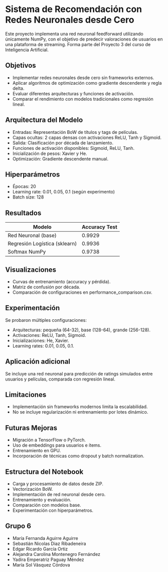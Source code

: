 
# Sistema de Recomendación con Redes Neuronales desde Cero

Este proyecto implementa una red neuronal feedforward utilizando únicamente NumPy, con el objetivo de predecir valoraciones de usuarios en una plataforma de streaming. Forma parte del Proyecto 3 del curso de Inteligencia Artificial.

## Objetivos

- Implementar redes neuronales desde cero sin frameworks externos.
- Aplicar algoritmos de optimización como gradiente descendente y regla delta.
- Evaluar diferentes arquitecturas y funciones de activación.
- Comparar el rendimiento con modelos tradicionales como regresión lineal.

## Arquitectura del Modelo

- Entradas: Representación BoW de títulos y tags de películas.
- Capas ocultas: 2 capas densas con activaciones ReLU, Tanh y Sigmoid.
- Salida: Clasificación por década de lanzamiento.
- Funciones de activación disponibles: Sigmoid, ReLU, Tanh.
- Inicialización de pesos: Xavier y He.
- Optimización: Gradiente descendente manual.

## Hiperparámetros

- Épocas: 20
- Learning rate: 0.01, 0.05, 0.1 (según experimento)
- Batch size: 128

## Resultados

| Modelo                      | Accuracy Test |
|----------------------------|---------------|
| Red Neuronal (base)        | 0.9929        |
| Regresión Logística (sklearn) | 0.9936        |
| Softmax NumPy              | 0.9738        |

## Visualizaciones

- Curvas de entrenamiento (accuracy y pérdida).
- Matriz de confusión por década.
- Comparación de configuraciones en performance_comparison.csv.

## Experimentación

Se probaron múltiples configuraciones:
- Arquitecturas: pequeña (64-32), base (128-64), grande (256-128).
- Activaciones: ReLU, Tanh, Sigmoid.
- Inicializaciones: He, Xavier.
- Learning rates: 0.01, 0.05, 0.1.

## Aplicación adicional

Se incluye una red neuronal para predicción de ratings simulados entre usuarios y películas, comparada con regresión lineal.

## Limitaciones

- Implementación sin frameworks modernos limita la escalabilidad.
- No se incluye regularización ni entrenamiento por lotes dinámico.

## Futuras Mejoras

- Migración a TensorFlow o PyTorch.
- Uso de embeddings para usuarios e ítems.
- Entrenamiento en GPU.
- Incorporación de técnicas como dropout y batch normalization.

## Estructura del Notebook

- Carga y procesamiento de datos desde ZIP.
- Vectorización BoW.
- Implementación de red neuronal desde cero.
- Entrenamiento y evaluación.
- Comparación con modelos base.
- Experimentación con hiperparámetros.

## Grupo 6

- María Fernanda Aguirre Aguirre
- Sebastián Nicolas Diaz Ribadeneira
- Edgar Ricardo García Ortiz
- Alejandra Carolina Montenegro Fernández
- Yadira Emperatriz Paguay Méndez
- María Sol Vásquez Córdova
